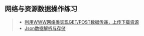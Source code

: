 ## 网络与资源数据操作练习  
>* [利用WWW网络类实现GET/POST数据传递，上传下载资源](https://github.com/XINCGer/Unity3DTraining/tree/master/NetWork%26Resources/WebTest)  
>* [Json数据解析与存储](https://github.com/XINCGer/Unity3DTraining/tree/master/NetWork%26Resources/JsonDataDemo)


